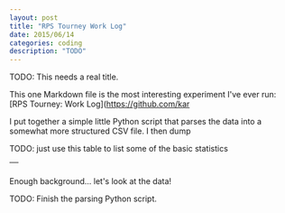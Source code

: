 ```yaml
---
layout: post
title: "RPS Tourney Work Log"
date: 2015/06/14
categories: coding
description: "TODO"
---
```


TODO: This needs a real title.

This one Markdown file is the most interesting experiment I've ever run: [RPS Tourney: Work Log](https://github.com/kar

I put together a simple little Python script that parses the data into a somewhat more structured CSV file. I then dump

TODO: just use this table to list some of the basic statistics

<table>
       <thead>
               <tr><th></th></tr>
       </thead>
       <tbody>
       </tbody>
</table>

Enough background... let's look at the data!

TODO: Finish the parsing Python script.

```

```

